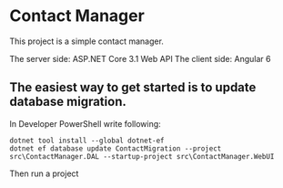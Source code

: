 # Contact Manager

This project is a simple contact manager.

The server side: ASP.NET Core 3.1 Web API
The client side: Angular 6


## The easiest way to get started is to update database migration.
In Developer PowerShell write following:

```
dotnet tool install --global dotnet-ef
dotnet ef database update ContactMigration --project src\ContactManager.DAL --startup-project src\ContactManager.WebUI
```

Then run a project